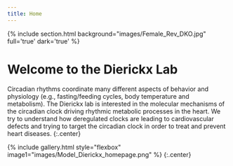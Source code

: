 ```yaml
---
title: Home
---
```

{% include section.html background="images/Female_Rev_DKO.jpg" full='true' dark='true' %}

#  Welcome to the Dierickx Lab

Circadian rhythms coordinate many different aspects of behavior and physiology (e.g., fasting/feeding cycles, body temperature and metabolism). The Dierickx lab is interested in the molecular mechanisms of the circadian clock driving rhythmic metabolic processes in the heart. We try to understand how deregulated clocks are leading to cardiovascular defects and trying to target the circadian clock in order to treat and prevent heart diseases.
{:.center}

{% include gallery.html style="flexbox" image1="images/Model_Dierickx_homepage.png" %}
{:.center}


